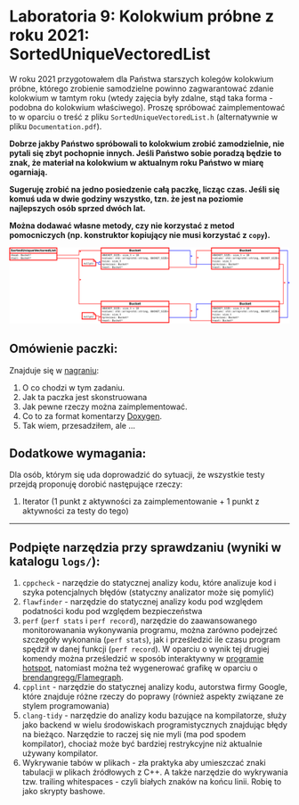# Laboratoria 9: Kolokwium próbne z roku 2021: SortedUniqueVectoredList
W roku 2021 przygotowałem dla Państwa starszych kolegów kolokwium próbne, którego zrobienie samodzielne powinno zagwarantować
zdanie kolokwium w tamtym roku (wtedy zajęcia były zdalne, stąd taka forma - podobna do kolokwium właściwego).
Proszę spróbować zaimplementować to w oparciu o treść z pliku `SortedUniqueVectoredList.h`
(alternatywnie w pliku `Documentation.pdf`).

**Dobrze jakby Państwo spróbowali to kolokwium zrobić zamodzielnie, nie pytali się zbyt pochopnie innych. Jeśli Państwo sobie poradzą będzie to znak, że materiał na kolokwium w aktualnym roku Państwo w miarę ogarniają.**

**Sugeruję zrobić na jedno posiedzenie całą paczkę, licząc czas. Jeśli się komuś uda w dwie godziny wszystko, tzn. że jest na poziomie najlepszych osób sprzed dwóch lat.**

**Można dodawać własne metody, czy nie korzystać z metod pomocniczych (np. konstruktor kopiujący nie musi korzystać z `copy`).**

![image](./doxyfiles/diagram.png)

## Omówienie paczki:
Znajduje się w [nagraniu](https://banbye.com/watch/v_6T6XUh24ug8l):
1. O co chodzi w tym zadaniu.
2. Jak ta paczka jest skonstruowana
3. Jak pewne rzeczy można zaimplementować.
4. Co to za format komentarzy  [Doxygen](https://www.doxygen.nl/).
5. Tak wiem, przesadziłem, ale ...

## Dodatkowe wymagania:
Dla osób, którym się uda doprowadzić do sytuacji, że wszystkie testy przejdą proponuję dorobić następujące rzeczy:
1. Iterator (1 punkt z aktywności za zaimplementowanie + 1 punkt z aktywności za testy do tego)

____________________________________________________________________________________
## Podpięte narzędzia przy sprawdzaniu (wyniki w katalogu `logs/`):
1. `cppcheck` - narzędzie do statycznej analizy kodu, które analizuje kod i szyka potencjalnych błędów (statyczny analizator może się pomylić)
2. `flawfinder` - narzędzie do statycznej analizy kodu pod względem podatności kodu pod względem bezpieczeństwa
3. `perf` (`perf stats` i `perf record`), narzędzie do zaawansowanego monitorowanania wykonywania programu, można zarówno podejrzeć szczegóły wykonania (`perf stats`), jak i prześledzić ile czasu program spędził w danej funkcji (`perf record`). W oparciu o wynik tej drugiej komendy można prześledzić w sposób interaktywny w [programie hotspot](https://github.com/KDAB/hotspot), natomiast można też wygenerować grafikę w oparciu o [brendangregg/Flamegraph](https://github.com/brendangregg/Flamegraph.git).
4. `cpplint` - narzędzie do statycznej analizy kodu, autorstwa firmy Google, które znajduje różne rzeczy do poprawy (również aspekty związane ze stylem programowania)
5. `clang-tidy` - narzędzie do analizy kodu bazujące na kompilatorze, służy jako backend w wielu środowiskach programistycznych znajdując błędy na bieżąco. Narzędzie to raczej się nie myli (ma pod spodem kompilator), chociaż może być bardziej restrykcyjne niż aktualnie używany kompilator.
6. Wykrywanie tabów w plikach - zła praktyka aby umieszczać znaki tabulacji w plikach źródłowych z C++. A także narzędzie do wykrywania tzw. trailing whitespaces - czyli białych znaków na końcu linii. Robię to jako skrypty bashowe.


